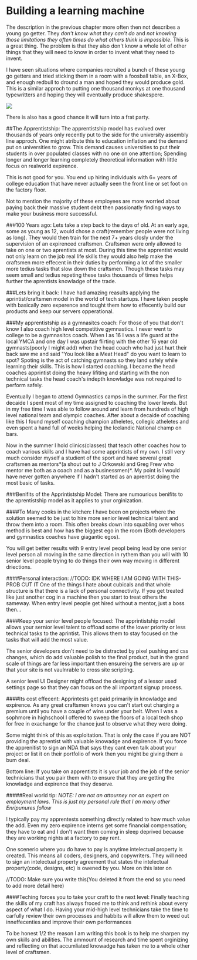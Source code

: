 # Building a learning machine

The description in the previous chapter more often then not describes a young go getter. They _don't know what they can't do_ and  _not knowing those limitations they often times do what others think is impossible_. This is a great thing. The problem is that they also don't know a whole lot of other things that they will need to know in order to invent what they need to invent.

I have seen situations where companies recruited a bunch of these young go getters and tried sticking them in a room with a foosball table, an X-Box, and enough redbull to dround a man and hoped they would produce gold. This is a similar approch to putting one thousand monkys at one thousand typewritters and hoping they will eventually produce shakespere. [](http://en.wikipedia.org/wiki/Infinite_monkey_theorem)

![](http://www.geek.com/wp-content/uploads/2011/08/blurst_of_times.png)

There is also has a good chance it will turn into a frat party.

##The Apprentistship:
The apprentistship model has evolved over thousands of years only recently put to the side for the university assembly line approch. One might atribute this to education inflation and the demand put on universities to grow. This demand causes universities to put their students in over populated classes with no one on one attention; Spending longer and longer learning completely theoretical information with little focus on realworld expirence.

This is not good for you. You end up hiring individuals with 6+ years of college education that have never actually seen the front line or set foot on the factory floor.

Not to mention the majority of these employees are more worried about paying back their massive student debt then passionatly finding ways to make your business more successful.

###100 Years ago:
Lets take a step back to the days of old. At an early age, some as young as 12, would chose a craft(remember people were not living as long). They would then train for the next 7+ years closly under the supervision of an expirenced craftsmen. Craftsmen were only allowed to take on one or two aprentists at most. During this time the apprentist would not only learn on the job real life skills they would also help make the craftsmen more effecent in their duties by performing a lot of the smaller more tedius tasks that slow down the craftsmen. Though these tasks may seem small and tedius repeting these tasks thousands of times helps further the aprentists knowladge of the trade.

###Lets bring it back:
I have had amazing reasults applying the aprintist/craftsmen model in the world of tech startups. I have taken people with basically zero experence and tought them how to effecently build our products and keep our servers opperational.

###My apprentistship as a gymnasitcs coach:
For those of you that don't know I also coach high level competitive gymnastics. I never went to college to be a gymnasitcs coach. When I as 16 I was a life guard at the local YMCA and one day I was upstair flirting with the other 16 year old gymnasts(poorly I might add) when the head coach who had just hurt their back saw me and said "You look like a Meat Head" do you want to learn to spot? Spoting is the act of catching gymnasts so they land safely while learning their skills. This is how I started coaching. I became the head coaches apprintist doing the heavy lifiting and starting with the non technical tasks the head coach's indepth knowladge was not required to perform safely.

Eventually I began to attend Gymnastics camps in the summer. For the first decaide I spent most of my time assigned to coaching the lower levels. But in my free time I was able to follow around and learn from hundreds of high level national team and olympic coaches. After about a decaide of coaching like this I found myself coaching champion atheletes, collegic atheletes and even spent a hand full of weeks helping the Icelandic National champ on bars.

Now in the summer I hold clinics(classes) that teach other coaches how to coach various skills and I have had some apprintists of my own. I still very much consider myself a studient of the sport and have several great craftsmen as mentors*(a shout out to J Orkowski and Greg Frew who mentor me both as a coach and as a businessmen)*. My point is I would have never gotten anywhere if I hadn't started as an aprentist doing the most basic of tasks.

###Benifits of the Apprintistship Model:
There are numourious benifits to the aprentistship model as it applies to your orginization.

####To Many cooks in the kitchen:
I have been on projects where the solution seemed to be just to hire more senior level technical talent and throw them into a room. This often breaks down into squabling over whos method is best and how has the biggest ego in the room (Both developers and gymnastics coaches have giagantic egos).

You will get better results with 9 entry level peopl being lead by one senior level person all moving in the same direction in rythem than you will with 10 senior level people trying to do things their own way moving in different driections.

####Personal interaction:
//TODO: IDK WHERE I AM GOING WITH THIS- PROB CUT IT
One of the things I hate about cubicals and that whole structure is that there is a lack of personal connectivity. If you get treated like just another cog in a machine then you start to treat others the sameway. When entry level people get hired without a mentor, just a boss then...



####Keep your senior level people focused:
The apprintistship model allows your sernior level talent to offload some of the lower priority or less technical tasks to the aprintist. This allows them to stay focused on the tasks that will add the most value.

The senior developers don't need to be distracted by pixel pushing and css changes, which do add valuable polish to the final product, but in the grand scale of things are far less important then ensureing the servers are up or that your site is not vaulnrable to cross site scripting.

A senior level UI Designer might offload the designing of a lessor used settings page so that they can focus on the all important signup process.

####Its cost effecent:
Apprintests get paid primarily in knowladge and expirence. As any great craftsmen knows you can't start out charging a premium until you have a couple of wins under your belt. When I was a sophmore in highschool I offered to sweep the floors of a local tech shop for free in exachange for the chance just to observe what they were doing.

Some might think of this as exploitation. That is only the case if you are NOT providing the aprentist with valuable knowadge and expirence. If you force the apprenitist to sign an NDA that says they cant even talk about your project or list it on their portfolio of work then you might be giving them a bum deal.

Bottom line: If you take on apprentists it is your job and the job of the senior technicians that you pair them with to ensure that they are getting the knowladge and expirence that they deserve.

#####Real world tip:
_NOTE: I am not an attourney nor an expert on employment laws. This is just my personal rule that I an many other Enripunures follow_

I typically pay my apprentests something directly related to how much value the add. Even my zero expirence interns get some financial compensation; they have to eat and I don't want them coming in sleep deprived because they are working nights at a factory to pay rent.

One scenerio where you do have to pay is anytime intelectual property is created. This means all coders, designers, and copywriters. They will need to sign an intelectual property agreement that states the intelectual property(code, designs, etc) is owened by you. More on this later on

//TODO: Make sure you write this(You deleted it from the end so you need to add more detail here)

####Teching forces you to take your craft to the next level:
Finally teaching the skills of my craft has always froced me to think and rethink about every aspect of what I do. Having your mid-high level technicians take the time to carfully review their own processes and habbits will allow them to weed out inneffecenties and improve their own performances

To be honest 1/2 the reason I am writing this book is to help me sharpen my own skills and abilities. The ammount of research and time spent orginizing and reflecting on that accumliated knowadge has taken me to a whole other level of craftsmen.
